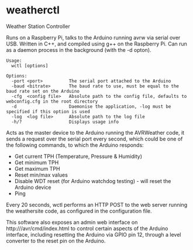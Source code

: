# weatherctl
Weather Station Controller

Runs on a Raspberry Pi, talks to the Arduino running avrw via serial over USB. Written in C++, and compiled using g++ on the Raspberry Pi. Can run as a daemon process in the background (with the -d opton).

```
Usage:
  wctl [options]
  
Options:
  -port <port>          The serial port attached to the Arduino
  -baud <bitrate>       The baud rate to use, must be equal to the baud rate set on the Arduino
  -cfg  <config file>   Absolute path to the config file, defaults to webconfig.cfg in the root directory
  -d                    Daemonise the application, -log must be specified if this option is used
  -log  <log file>      Absolute path to the log file
  -h/?                  Displays usage info
```

Acts as the master device to the Arduino running the AVRWeather code, it sends a request over the serial port every second, which could be one of the following commands, to which the Arduino responds:

- Get current TPH (Temperature, Pressure & Humidity)
- Get minimum TPH
- Get maximum TPH
- Reset min/max values
- Disable WDT reset (for Arduino watchdog testing) - will reset the Arduino device
- Ping

Every 20 seconds, wctl performs an HTTP POST to the web server running the weathersite code, as configured in the configuration file.

This software also exposes an admin web interface on http://<ip-address>/avr/cmd/index.html to control certain aspects of the Arduino interface, including resetting the Arduino via GPIO pin 12, through a level converter to the reset pin on the Arduino.
